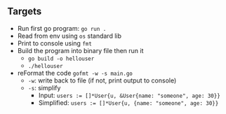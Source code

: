 ## Targets
- Run first go program: `go run .`
- Read from env using `os` standard lib
- Print to console using `fmt`
- Build the program into binary file then run it
  - `go build -o hellouser`
  - `./hellouser`
- reFormat the code `gofmt -w -s main.go`
  - `-w`: write back to file (if not, print output to console)
  - `-s`: simplify
    - Input: `users := []*User{u, &User{name: "someone", age: 30}}`
    - Simplified: `users := []*User{u, {name: "someone", age: 30}}`